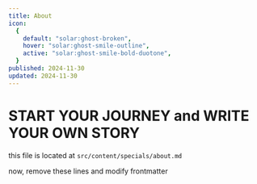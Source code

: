 ```yaml
---
title: About
icon:
  {
    default: "solar:ghost-broken",
    hover: "solar:ghost-smile-outline",
    active: "solar:ghost-smile-bold-duotone",
  }
published: 2024-11-30
updated: 2024-11-30
---
```


# START YOUR JOURNEY and WRITE YOUR OWN STORY

this file is located at `src/content/specials/about.md`

now, remove these lines and modify frontmatter
